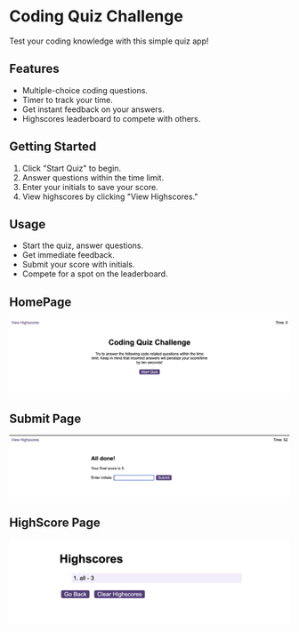 # Coding Quiz Challenge

Test your coding knowledge with this simple quiz app!

## Features

- Multiple-choice coding questions.
- Timer to track your time.
- Get instant feedback on your answers.
- Highscores leaderboard to compete with others.

## Getting Started

1. Click "Start Quiz" to begin.
2. Answer questions within the time limit.
3. Enter your initials to save your score.
4. View highscores by clicking "View Highscores."

## Usage

- Start the quiz, answer questions.
- Get immediate feedback.
- Submit your score with initials.
- Compete for a spot on the leaderboard.

## HomePage
![HomePage](<README images/Home-Page.png>)

## Submit Page
![Submit Initials](<README images/Submit-Page.png>)

## HighScore Page
![HighScore Page](<README images/Highscore.png>)